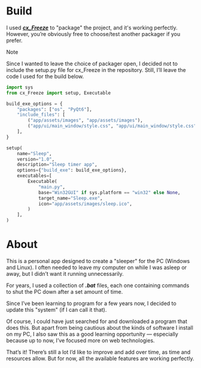 # Build

I used [_**cx_Freeze**_](https://github.com/marcelotduarte/cx_Freeze) to "package" the project, and it's working perfectly. However, you’re obviously free to choose/test another packager if you prefer.

> [!NOTE]
> Since I wanted to leave the choice of packager open, I decided not to include the setup.py file for cx_Freeze in the repository. Still, I’ll leave the code I used for the build below.

```py
import sys
from cx_Freeze import setup, Executable

build_exe_options = {
    "packages": ["os", "PyQt6"],
    "include_files": [
        ("app/assets/images", "app/assets/images"),
        ("app/ui/main_window/style.css", "app/ui/main_window/style.css"),
    ],
}

setup(
    name="Sleep",
    version="1.0",
    description="Sleep timer app",
    options={"build_exe": build_exe_options},
    executables=[
        Executable(
            "main.py",
            base="Win32GUI" if sys.platform == "win32" else None,
            target_name="Sleep.exe",
            icon="app/assets/images/sleep.ico",
        )
    ],
)
```

###

# About

This is a personal app designed to create a "sleeper" for the PC (Windows and Linux). I often needed to leave my computer on while I was asleep or away, but I didn’t want it running unnecessarily.

For years, I used a collection of _**.bat**_ files, each one containing commands to shut the PC down after a set amount of time.

Since I’ve been learning to program for a few years now, I decided to update this "system" (if I can call it that).

Of course, I could have just searched for and downloaded a program that does this. But apart from being cautious about the kinds of software I install on my PC, I also saw this as a good learning opportunity — especially because up to now, I’ve focused more on web technologies.

That’s it! There’s still a lot I’d like to improve and add over time, as time and resources allow. But for now, all the available features are working perfectly.
